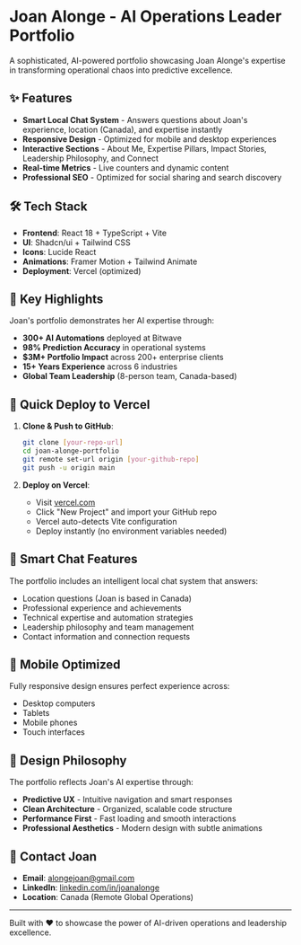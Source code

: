 # Joan Alonge - AI Operations Leader Portfolio

A sophisticated, AI-powered portfolio showcasing Joan Alonge's expertise in transforming operational chaos into predictive excellence.

## ✨ Features

- **Smart Local Chat System** - Answers questions about Joan's experience, location (Canada), and expertise instantly
- **Responsive Design** - Optimized for mobile and desktop experiences
- **Interactive Sections** - About Me, Expertise Pillars, Impact Stories, Leadership Philosophy, and Connect
- **Real-time Metrics** - Live counters and dynamic content
- **Professional SEO** - Optimized for social sharing and search discovery

## 🛠 Tech Stack

- **Frontend**: React 18 + TypeScript + Vite
- **UI**: Shadcn/ui + Tailwind CSS
- **Icons**: Lucide React
- **Animations**: Framer Motion + Tailwind Animate
- **Deployment**: Vercel (optimized)

## 🎯 Key Highlights

Joan's portfolio demonstrates her AI expertise through:

- **300+ AI Automations** deployed at Bitwave
- **98% Prediction Accuracy** in operational systems
- **$3M+ Portfolio Impact** across 200+ enterprise clients
- **15+ Years Experience** across 6 industries
- **Global Team Leadership** (8-person team, Canada-based)

## 🚀 Quick Deploy to Vercel

1. **Clone & Push to GitHub**:
   ```bash
   git clone [your-repo-url]
   cd joan-alonge-portfolio
   git remote set-url origin [your-github-repo]
   git push -u origin main
   ```

2. **Deploy on Vercel**:
   - Visit [vercel.com](https://vercel.com)
   - Click "New Project" and import your GitHub repo
   - Vercel auto-detects Vite configuration
   - Deploy instantly (no environment variables needed)

## 💬 Smart Chat Features

The portfolio includes an intelligent local chat system that answers:

- Location questions (Joan is based in Canada)
- Professional experience and achievements
- Technical expertise and automation strategies
- Leadership philosophy and team management
- Contact information and connection requests

## 📱 Mobile Optimized

Fully responsive design ensures perfect experience across:
- Desktop computers
- Tablets
- Mobile phones
- Touch interfaces

## 🎨 Design Philosophy

The portfolio reflects Joan's AI expertise through:
- **Predictive UX** - Intuitive navigation and smart responses
- **Clean Architecture** - Organized, scalable code structure
- **Performance First** - Fast loading and smooth interactions
- **Professional Aesthetics** - Modern design with subtle animations

## 📧 Contact Joan

- **Email**: alongejoan@gmail.com
- **LinkedIn**: [linkedin.com/in/joanalonge](https://linkedin.com/in/joanalonge)
- **Location**: Canada (Remote Global Operations)

---

Built with ❤️ to showcase the power of AI-driven operations and leadership excellence.
